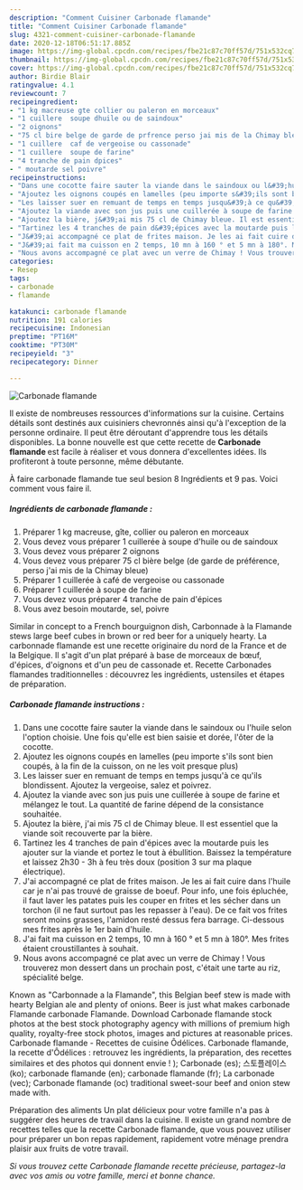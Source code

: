 ```yaml
---
description: "Comment Cuisiner Carbonade flamande"
title: "Comment Cuisiner Carbonade flamande"
slug: 4321-comment-cuisiner-carbonade-flamande
date: 2020-12-18T06:51:17.885Z
image: https://img-global.cpcdn.com/recipes/fbe21c87c70ff57d/751x532cq70/carbonade-flamande-photo-principale-de-la-recette.jpg
thumbnail: https://img-global.cpcdn.com/recipes/fbe21c87c70ff57d/751x532cq70/carbonade-flamande-photo-principale-de-la-recette.jpg
cover: https://img-global.cpcdn.com/recipes/fbe21c87c70ff57d/751x532cq70/carbonade-flamande-photo-principale-de-la-recette.jpg
author: Birdie Blair
ratingvalue: 4.1
reviewcount: 7
recipeingredient:
- "1 kg macreuse gte collier ou paleron en morceaux"
- "1 cuillere  soupe dhuile ou de saindoux"
- "2 oignons"
- "75 cl bire belge de garde de prfrence perso jai mis de la Chimay bleue"
- "1 cuillere  caf de vergeoise ou cassonade"
- "1 cuillere  soupe de farine"
- "4 tranche de pain dpices"
- " moutarde sel poivre"
recipeinstructions:
- "Dans une cocotte faire sauter la viande dans le saindoux ou l&#39;huile selon l&#39;option choisie. Une fois qu&#39;elle est bien saisie et dorée, l&#39;ôter de la cocotte."
- "Ajoutez les oignons coupés en lamelles (peu importe s&#39;ils sont bien coupés, à la fin de la cuisson, on ne les voit presque plus)"
- "Les laisser suer en remuant de temps en temps jusqu&#39;à ce qu&#39;ils blondissent. Ajoutez la vergeoise, salez et poivrez."
- "Ajoutez la viande avec son jus puis une cuillerée à soupe de farine et mélangez le tout. La quantité de farine dépend de la consistance souhaitée."
- "Ajoutez la bière, j&#39;ai mis 75 cl de Chimay bleue. Il est essentiel que la viande soit recouverte par la bière."
- "Tartinez les 4 tranches de pain d&#39;épices avec la moutarde puis les ajouter sur la viande et portez le tout à ébullition. Baissez la température et laissez 2h30 - 3h à feu très doux (position 3 sur ma plaque électrique)."
- "J&#39;ai accompagné ce plat de frites maison. Je les ai fait cuire dans l&#39;huile car je n&#39;ai pas trouvé de graisse de boeuf. Pour info, une fois épluchée, il faut laver les patates puis les couper en frites et les sécher dans un torchon (il ne faut surtout pas les repasser à l&#39;eau). De ce fait vos frites seront moins grasses, l&#39;amidon resté dessus fera barrage. Ci-dessous mes frites après le 1er bain d&#39;huile."
- "J&#39;ai fait ma cuisson en 2 temps, 10 mn à 160 ° et 5 mn à 180°. Mes frites étaient croustillantes à souhait."
- "Nous avons accompagné ce plat avec un verre de Chimay ! Vous trouverez mon dessert dans un prochain post, c&#39;était une tarte au riz, spécialité belge."
categories:
- Resep
tags:
- carbonade
- flamande

katakunci: carbonade flamande 
nutrition: 191 calories
recipecuisine: Indonesian
preptime: "PT16M"
cooktime: "PT30M"
recipeyield: "3"
recipecategory: Dinner

---
```



![Carbonade flamande](https://img-global.cpcdn.com/recipes/fbe21c87c70ff57d/751x532cq70/carbonade-flamande-photo-principale-de-la-recette.jpg)

Il existe de nombreuses ressources d'informations sur la cuisine. Certains détails sont destinés aux cuisiniers chevronnés ainsi qu'à l'exception de la personne ordinaire. Il peut être déroutant d'apprendre tous les détails disponibles. La bonne nouvelle est que cette recette de <strong> Carbonade flamande </strong> est facile à réaliser et vous donnera d'excellentes idées. Ils profiteront à toute personne, même débutante.

<!--inarticleads1-->

À faire carbonade flamande tue seul besion 8 Ingrédients et 9 pas. Voici comment vous faire il.

##### Ingrédients de carbonade flamande :

1. Préparer 1 kg macreuse, gîte, collier ou paleron en morceaux
1. Vous devez vous préparer 1 cuillerée à soupe d&#39;huile ou de saindoux
1. Vous devez vous préparer 2 oignons
1. Vous devez vous préparer 75 cl bière belge (de garde de préférence, perso j&#39;ai mis de la Chimay bleue)
1. Préparer 1 cuillerée à café de vergeoise ou cassonade
1. Préparer 1 cuillerée à soupe de farine
1. Vous devez vous préparer 4 tranche de pain d&#39;épices
1. Vous avez besoin  moutarde, sel, poivre


Similar in concept to a French bourguignon dish, Carbonnade à la Flamande stews large beef cubes in brown or red beer for a uniquely hearty. La carbonnade flamande est une recette originaire du nord de la France et de la Belgique. Il s&#39;agit d&#39;un plat préparé à base de morceaux de bœuf, d&#39;épices, d&#39;oignons et d&#39;un peu de cassonade et. Recette Carbonades flamandes traditionnelles : découvrez les ingrédients, ustensiles et étapes de préparation. 

<!--inarticleads2-->

##### Carbonade flamande instructions :

1. Dans une cocotte faire sauter la viande dans le saindoux ou l&#39;huile selon l&#39;option choisie. Une fois qu&#39;elle est bien saisie et dorée, l&#39;ôter de la cocotte.
1. Ajoutez les oignons coupés en lamelles (peu importe s&#39;ils sont bien coupés, à la fin de la cuisson, on ne les voit presque plus)
1. Les laisser suer en remuant de temps en temps jusqu&#39;à ce qu&#39;ils blondissent. Ajoutez la vergeoise, salez et poivrez.
1. Ajoutez la viande avec son jus puis une cuillerée à soupe de farine et mélangez le tout. La quantité de farine dépend de la consistance souhaitée.
1. Ajoutez la bière, j&#39;ai mis 75 cl de Chimay bleue. Il est essentiel que la viande soit recouverte par la bière.
1. Tartinez les 4 tranches de pain d&#39;épices avec la moutarde puis les ajouter sur la viande et portez le tout à ébullition. Baissez la température et laissez 2h30 - 3h à feu très doux (position 3 sur ma plaque électrique).
1. J&#39;ai accompagné ce plat de frites maison. Je les ai fait cuire dans l&#39;huile car je n&#39;ai pas trouvé de graisse de boeuf. Pour info, une fois épluchée, il faut laver les patates puis les couper en frites et les sécher dans un torchon (il ne faut surtout pas les repasser à l&#39;eau). De ce fait vos frites seront moins grasses, l&#39;amidon resté dessus fera barrage. Ci-dessous mes frites après le 1er bain d&#39;huile.
1. J&#39;ai fait ma cuisson en 2 temps, 10 mn à 160 ° et 5 mn à 180°. Mes frites étaient croustillantes à souhait.
1. Nous avons accompagné ce plat avec un verre de Chimay ! Vous trouverez mon dessert dans un prochain post, c&#39;était une tarte au riz, spécialité belge.


Known as &#34;Carbonnade a la Flamande&#34;, this Belgian beef stew is made with hearty Belgian ale and plenty of onions. Beer is just what makes carbonade Flamande carbonade Flamande. Download Carbonade flamande stock photos at the best stock photography agency with millions of premium high quality, royalty-free stock photos, images and pictures at reasonable prices. Carbonade flamande - Recettes de cuisine Ôdélices. Carbonade flamande, la recette d&#39;Ôdélices : retrouvez les ingrédients, la préparation, des recettes similaires et des photos qui donnent envie ! ); Carbonade (es); 스토플레이스 (ko); carbonade flamande (en); carbonade flamande (fr); La carbonade (vec); Carbonade flamande (oc) traditional sweet-sour beef and onion stew made with. 

<!--inarticleads1-->

<p>
Préparation des aliments Un plat délicieux pour votre famille n'a pas à suggérer des heures de travail dans la cuisine. Il existe un grand nombre de recettes telles que la recette Carbonade flamande, que vous pouvez utiliser pour préparer un bon repas rapidement, rapidement votre ménage prendra plaisir aux fruits de votre travail.
</p>

<p>
<i>Si vous trouvez cette Carbonade flamande recette précieuse, partagez-la avec vos amis ou votre famille, merci et bonne chance.</i>
</p>
